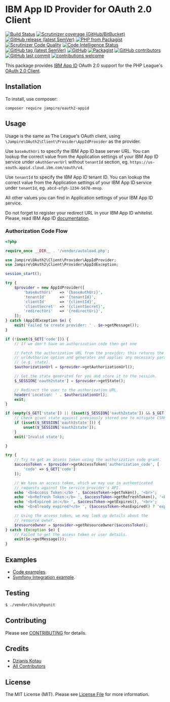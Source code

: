 # IBM App ID Provider for OAuth 2.0 Client

[![Build Status](https://travis-ci.org/Jampire/oauth2-appid.svg?branch=master)](https://travis-ci.org/Jampire/oauth2-appid)
[![Scrutinizer coverage (GitHub/BitBucket)](https://img.shields.io/scrutinizer/coverage/g/Jampire/oauth2-appid?style=flat-square)](https://scrutinizer-ci.com/g/Jampire/oauth2-appid/code-structure/master)
[![GitHub release (latest SemVer)](https://img.shields.io/github/v/release/jampire/oauth2-appid?style=flat-square)](https://github.com/Jampire/oauth2-appid/releases)
[![PHP from Packagist](https://img.shields.io/packagist/php-v/Jampire/oauth2-appid?style=flat-square)](https://packagist.org/packages/jampire/oauth2-appid)
[![Scrutinizer Code Quality](https://scrutinizer-ci.com/g/Jampire/oauth2-appid/badges/quality-score.png?b=master)](https://scrutinizer-ci.com/g/Jampire/oauth2-appid/?branch=master)
[![Code Intelligence Status](https://scrutinizer-ci.com/g/Jampire/oauth2-appid/badges/code-intelligence.svg?b=master)](https://scrutinizer-ci.com/code-intelligence)
[![GitHub tag (latest SemVer)](https://img.shields.io/github/v/tag/Jampire/oauth2-appid?sort=semver&style=flat-square)](https://github.com/Jampire/oauth2-appid/releases)
[![GitHub](https://img.shields.io/github/license/Jampire/oauth2-appid?style=flat-square)](LICENSE)
[![Packagist](https://img.shields.io/packagist/dt/Jampire/oauth2-appid?style=flat-square)](https://packagist.org/packages/jampire/oauth2-appid)
[![GitHub contributors](https://img.shields.io/github/contributors/Jampire/oauth2-appid?style=flat-square)](https://github.com/Jampire/oauth2-appid/graphs/contributors)
[![GitHub last commit](https://img.shields.io/github/last-commit/Jampire/oauth2-appid?style=flat-square)](https://github.com/Jampire/oauth2-appid/commits/master)
[![contributions welcome](https://img.shields.io/badge/contributions-welcome-brightgreen.svg?style=flat-square)](https://github.com/Jampire/oauth2-appid/issues)

This package provides [IBM App ID](https://cloud.ibm.com/catalog/services/app-id#about) OAuth 2.0 support for the PHP League's [OAuth 2.0 Client](https://github.com/thephpleague/oauth2-client).

## Installation

To install, use composer:

```
composer require jampire/oauth2-appid
```

## Usage

Usage is the same as The League's OAuth client, using `\Jampire\OAuth2\Client\Provider\AppIdProvider` as the provider.

Use `baseAuthUri` to specify the IBM App ID base server URL. You can lookup the correct value from the Application settings of your IBM App ID service under `oAuthServerUrl` without `tenantId` section, eg. `https://us-south.appid.cloud.ibm.com/oauth/v4`.

Use `tenantId` to specify the IBM App ID tenant ID. You can lookup the correct value from the Application settings of your IBM App ID service under `tenantId`, eg. `abcd-efgh-1234-5678-mnop`.

All other values you can find in Application settings of your IBM App ID service.

Do not forget to register your redirect URL in your IBM App ID whitelist. Please, read IBM App ID [documentation](https://cloud.ibm.com/docs/services/appid?topic=appid-getting-started).

### Authorization Code Flow

```php
<?php

require_once __DIR__ . '/vendor/autoload.php';

use Jampire\OAuth2\Client\Provider\AppIdProvider;
use Jampire\OAuth2\Client\Provider\AppIdException;

session_start();

try {
    $provider = new AppIdProvider([
        'baseAuthUri'   => '{baseAuthUri}',
        'tenantId'      => '{tenantId}',
        'clientId'      => '{clientId}',
        'clientSecret'  => '{clientSecret}',
        'redirectUri'   => '{redirectUri}',
    ]);
} catch (AppIdException $e) {
    exit('Failed to create provider: ' . $e->getMessage());
}

if (!isset($_GET['code'])) {
    // If we don't have an authorization code then get one

    // Fetch the authorization URL from the provider; this returns the
    // urlAuthorize option and generates and applies any necessary parameters
    // (e.g. state).
    $authorizationUrl = $provider->getAuthorizationUrl();

    // Get the state generated for you and store it to the session.
    $_SESSION['oauth2state'] = $provider->getState();

    // Redirect the user to the authorization URL.
    header('Location: ' . $authorizationUrl);
    exit;
}

if (empty($_GET['state']) || (isset($_SESSION['oauth2state']) && $_GET['state'] !== $_SESSION['oauth2state'])) {
    // Check given state against previously stored one to mitigate CSRF attack
    if (isset($_SESSION['oauth2state'])) {
        unset($_SESSION['oauth2state']);
    }
    exit('Invalid state');

}

try {
    // Try to get an access token using the authorization code grant.
    $accessToken = $provider->getAccessToken('authorization_code', [
        'code' => $_GET['code']
    ]);

    // We have an access token, which we may use in authenticated
    // requests against the service provider's API.
    echo '<b>Access Token:</b> ', $accessToken->getToken(), '<br>';
    echo '<b>Refresh Token:</b> ', $accessToken->getRefreshToken(), '<br>';
    echo '<b>Expired in:</b> ', $accessToken->getExpires(), '<br>';
    echo '<b>Already expired?</b> ', ($accessToken->hasExpired() ? 'expired' : 'not expired'), '<br>';

    // Using the access token, we may look up details about the
    // resource owner.
    $resourceOwner = $provider->getResourceOwner($accessToken);
} catch (Exception $e) {
    // Failed to get the access token or user details.
    exit($e->getMessage());
}

```

## Examples
- [Code examples](docs/examples).
- [Symfony Integration example](docs/FrameworkIntegration/Symfony).

## Testing

``` bash
$ ./vendor/bin/phpunit
```

## Contributing

Please see [CONTRIBUTING](https://github.com/Jampire/oauth2-appid/blob/master/CONTRIBUTING.md) for details.


## Credits

- [Dzianis Kotau](https://github.com/Jampire)
- [All Contributors](https://github.com/Jampire/oauth2-appid/graphs/contributors)


## License

The MIT License (MIT). Please see [License File](https://github.com/Jampire/oauth2-appid/blob/master/LICENSE) for more information.
